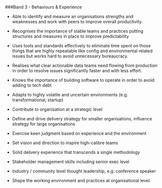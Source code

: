 ###Band 3 - Behaviours & Experience

* Able to identify and measure an organisations strengths and weaknesses and work with peers to improve overall productivity.

* Recognises the importance of stable teams and practices putting structures and measures in place to improve predictability

* Uses tools and standards effectively to eliminate time spent on those things that are highly repeatable like config and environmental related issues but works hard to avoid unnecessary bureaucracy. 

* Realises what clear actionable data teams need flowing from production in order to resolve issues significantly faster and with less effort.

* Knows the importance of building software to operate in order to avoid adding to tech debt

* Adapts to highly volatile and uncertain environments (e.g. transformational, startup)

* Contribute to organisation at a strategic level

* Define and drive delivery strategy for smaller organisations, influence strategy for large organisations

* Exercise keen judgment based on experience and the environment

* Set vision and direction to inspire high-calibre teams

* Solid delivery experience that transcends a single methodology

* Stakeholder management skills including senior exec level

* Industry / community level thought leadership, e.g. conference speaker

* Shape the working environment and practices at organisational level.


